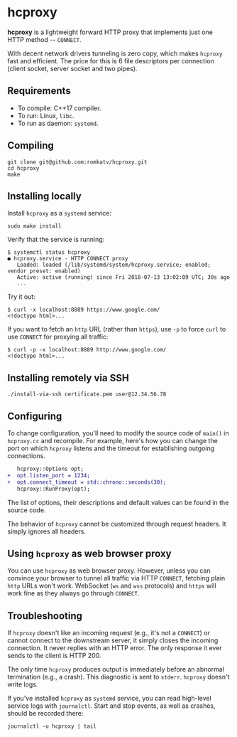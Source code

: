 # hcproxy
**hcproxy** is a lightweight forward HTTP proxy that implements just one HTTP method -- `CONNECT`.

With decent network drivers tunneling is zero copy, which makes `hcproxy` fast and efficient. The price for this is 6 file descriptors per connection (client socket, server socket and two pipes).

## Requirements

*  To compile: C++17 compiler.
*  To run: Linux, `libc`.
*  To run as daemon: `systemd`.

## Compiling

```shell
git clone git@github.com:romkatv/hcproxy.git
cd hcproxy
make
```

## Installing locally

Install `hcproxy` as a `systemd` service:
```shell
sudo make install
```

Verify that the service is running:
```console
$ systemctl status hcproxy
● hcproxy.service - HTTP CONNECT proxy
   Loaded: loaded (/lib/systemd/system/hcproxy.service; enabled; vendor preset: enabled)
   Active: active (running) since Fri 2018-07-13 13:02:09 UTC; 30s ago
   ...
```

Try it out:
```console
$ curl -x localhost:8889 https://www.google.com/
<!doctype html>...
```

If you want to fetch an `http` URL (rather than `https`), use `-p` to force `curl` to use `CONNECT` for proxying all traffic:
```console
$ curl -p -x localhost:8889 http://www.google.com/
<!doctype html>...
```

## Installing remotely via SSH

```shell
./install-via-ssh certificate.pem user@12.34.56.78
```

## Configuring

To change configuration, you'll need to modify the source code of `main()` in `hcproxy.cc` and recompile. For example, here's how you can change the port on which `hcproxy` listens and the timeout for establishing outgoing connections.

```diff
   hcproxy::Options opt;
+  opt.listen_port = 1234;
+  opt.connect_timeout = std::chrono::seconds(30);
   hcproxy::RunProxy(opt);
```

The list of options, their descriptions and default values can be found in the source code.

The behavior of `hcproxy` cannot be customized through request headers. It simply ignores all headers.

## Using `hcproxy` as web browser proxy

You can use `hcproxy` as web browser proxy. However, unless you can convince your browser to tunnel all traffic via HTTP `CONNECT`, fetching plain `http` URLs won't work. WebSocket (`ws` and `wss` protocols) and `https` will work fine as they always go through `CONNECT`.

## Troubleshooting

If `hcproxy` doesn't like an incoming request (e.g., it's not a `CONNECT`) or cannot connect to the downstream server, it simply closes the incoming connection. It never replies with an HTTP error. The only response it ever sends to the client is HTTP 200.

The only time `hcproxy` produces output is immediately before an abnormal termination (e.g., a crash). This diagnostic is sent to `stderr`. `hcproxy` doesn't write logs.

If you've installed `hcproxy` as `systemd` service, you can read high-level service logs with `journalctl`. Start and stop events, as well as crashes, should be recorded there:

```shell
journalctl -u hcproxy | tail
```
